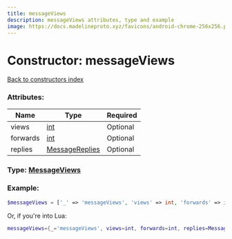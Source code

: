 ```yaml
---
title: messageViews
description: messageViews attributes, type and example
image: https://docs.madelineproto.xyz/favicons/android-chrome-256x256.png
---
```

# Constructor: messageViews  
[Back to constructors index](index.md)



### Attributes:

| Name     |    Type       | Required |
|----------|---------------|----------|
|views|[int](../types/int.md) | Optional|
|forwards|[int](../types/int.md) | Optional|
|replies|[MessageReplies](../types/MessageReplies.md) | Optional|



### Type: [MessageViews](../types/MessageViews.md)


### Example:

```php
$messageViews = ['_' => 'messageViews', 'views' => int, 'forwards' => int, 'replies' => MessageReplies];
```  


Or, if you're into Lua:

```lua
messageViews={_='messageViews', views=int, forwards=int, replies=MessageReplies}

```


